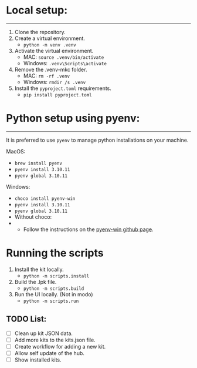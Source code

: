 # Local setup:
___
1. Clone the repository.
2. Create a virtual environment.
   - `python -m venv .venv`
3. Activate the virtual environment.
   - MAC: `source .venv/bin/activate`
   - Windows: `.venv\Scripts\activate`
4. Remove the .venv-mkc folder.
   - MAC: `rm -rf .venv`
   - Windows: `rmdir /s .venv`
5. Install the `pyproject.toml` requirements.
   - `pip install pyproject.toml`


# Python setup using pyenv:
___
It is preferred to use `pyenv` to manage python installations on your machine.

MacOS: 
- `brew install pyenv`
- `pyenv install 3.10.11`
- `pyenv global 3.10.11`

Windows:
- `choco install pyenv-win`
- `pyenv install 3.10.11`
- `pyenv global 3.10.11`
- Without choco:
- - Follow the instructions on the [pyenv-win github page](https://github.com/pyenv-win/pyenv-win/blob/master/docs/installation.md#powershell).

# Running the scripts
1. Install the kit locally.
   - `python -m scripts.install`
2. Build the .lpk file.
   - `python -m scripts.build`
3. Run the UI locally. (Not in modo)
   - `python -m scripts.run`


## TODO List:
- [ ] Clean up kit JSON data.
- [ ] Add more kits to the kits.json file.
- [ ] Create workflow for adding a new kit.
- [ ] Allow self update of the hub.
- [ ] Show installed kits.

